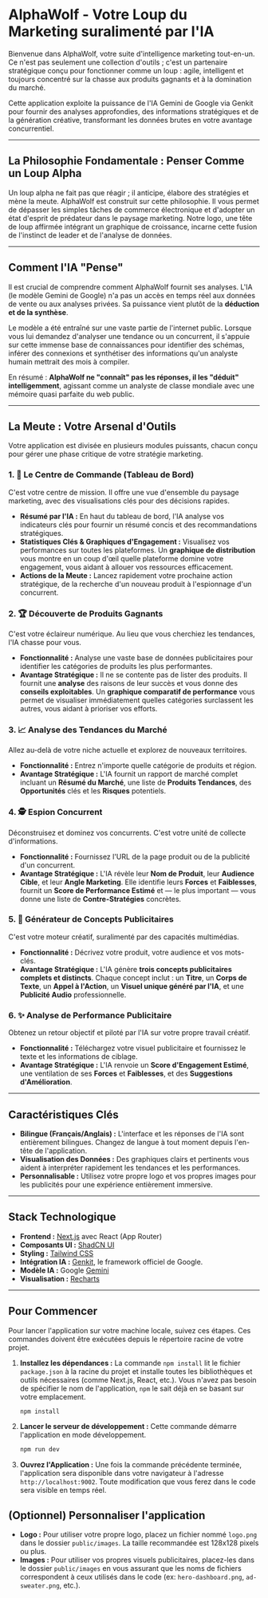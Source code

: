 # AlphaWolf - Votre Loup du Marketing suralimenté par l'IA

Bienvenue dans AlphaWolf, votre suite d'intelligence marketing tout-en-un. Ce n'est pas seulement une collection d'outils ; c'est un partenaire stratégique conçu pour fonctionner comme un loup : agile, intelligent et toujours concentré sur la chasse aux produits gagnants et à la domination du marché.

Cette application exploite la puissance de l'IA Gemini de Google via Genkit pour fournir des analyses approfondies, des informations stratégiques et de la génération créative, transformant les données brutes en votre avantage concurrentiel.

---

## La Philosophie Fondamentale : Penser Comme un Loup Alpha

Un loup alpha ne fait pas que réagir ; il anticipe, élabore des stratégies et mène la meute. AlphaWolf est construit sur cette philosophie. Il vous permet de dépasser les simples tâches de commerce électronique et d'adopter un état d'esprit de prédateur dans le paysage marketing. Notre logo, une tête de loup affirmée intégrant un graphique de croissance, incarne cette fusion de l'instinct de leader et de l'analyse de données.

---

## Comment l'IA "Pense"

Il est crucial de comprendre comment AlphaWolf fournit ses analyses. L'IA (le modèle Gemini de Google) n'a pas un accès en temps réel aux données de vente ou aux analyses privées. Sa puissance vient plutôt de la **déduction et de la synthèse**.

Le modèle a été entraîné sur une vaste partie de l'internet public. Lorsque vous lui demandez d'analyser une tendance ou un concurrent, il s'appuie sur cette immense base de connaissances pour identifier des schémas, inférer des connexions et synthétiser des informations qu'un analyste humain mettrait des mois à compiler.

En résumé : **AlphaWolf ne "connaît" pas les réponses, il les "déduit" intelligemment**, agissant comme un analyste de classe mondiale avec une mémoire quasi parfaite du web public.

---

## La Meute : Votre Arsenal d'Outils

Votre application est divisée en plusieurs modules puissants, chacun conçu pour gérer une phase critique de votre stratégie marketing.

### 1. 🐺 Le Centre de Commande (Tableau de Bord)

C'est votre centre de mission. Il offre une vue d'ensemble du paysage marketing, avec des visualisations clés pour des décisions rapides.
- **Résumé par l'IA :** En haut du tableau de bord, l'IA analyse vos indicateurs clés pour fournir un résumé concis et des recommandations stratégiques.
- **Statistiques Clés & Graphiques d'Engagement :** Visualisez vos performances sur toutes les plateformes. Un **graphique de distribution** vous montre en un coup d'œil quelle plateforme domine votre engagement, vous aidant à allouer vos ressources efficacement.
- **Actions de la Meute :** Lancez rapidement votre prochaine action stratégique, de la recherche d'un nouveau produit à l'espionnage d'un concurrent.

### 2. 🏆 Découverte de Produits Gagnants

C'est votre éclaireur numérique. Au lieu que vous cherchiez les tendances, l'IA chasse pour vous.
- **Fonctionnalité :** Analyse une vaste base de données publicitaires pour identifier les catégories de produits les plus performantes.
- **Avantage Stratégique :** Il ne se contente pas de lister des produits. Il fournit une **analyse** des raisons de leur succès et vous donne des **conseils exploitables**. Un **graphique comparatif de performance** vous permet de visualiser immédiatement quelles catégories surclassent les autres, vous aidant à prioriser vos efforts.

### 3. 📈 Analyse des Tendances du Marché

Allez au-delà de votre niche actuelle et explorez de nouveaux territoires.
- **Fonctionnalité :** Entrez n'importe quelle catégorie de produits et région.
- **Avantage Stratégique :** L'IA fournit un rapport de marché complet incluant un **Résumé du Marché**, une liste de **Produits Tendances**, des **Opportunités** clés et les **Risques** potentiels.

### 4. 🕵️ Espion Concurrent

Déconstruisez et dominez vos concurrents. C'est votre unité de collecte d'informations.
- **Fonctionnalité :** Fournissez l'URL de la page produit ou de la publicité d'un concurrent.
- **Avantage Stratégique :** L'IA révèle leur **Nom de Produit**, leur **Audience Cible**, et leur **Angle Marketing**. Elle identifie leurs **Forces** et **Faiblesses**, fournit un **Score de Performance Estimé** et — le plus important — vous donne une liste de **Contre-Stratégies** concrètes.

### 5. 🎨 Générateur de Concepts Publicitaires

C'est votre moteur créatif, suralimenté par des capacités multimédias.
- **Fonctionnalité :** Décrivez votre produit, votre audience et vos mots-clés.
- **Avantage Stratégique :** L'IA génère **trois concepts publicitaires complets et distincts**. Chaque concept inclut : un **Titre**, un **Corps de Texte**, un **Appel à l'Action**, un **Visuel unique généré par l'IA**, et une **Publicité Audio** professionnelle.

### 6. ✨ Analyse de Performance Publicitaire

Obtenez un retour objectif et piloté par l'IA sur votre propre travail créatif.
- **Fonctionnalité :** Téléchargez votre visuel publicitaire et fournissez le texte et les informations de ciblage.
- **Avantage Stratégique :** L'IA renvoie un **Score d'Engagement Estimé**, une ventilation de ses **Forces** et **Faiblesses**, et des **Suggestions d'Amélioration**.

---

## Caractéristiques Clés

- **Bilingue (Français/Anglais) :** L'interface et les réponses de l'IA sont entièrement bilingues. Changez de langue à tout moment depuis l'en-tête de l'application.
- **Visualisation des Données :** Des graphiques clairs et pertinents vous aident à interpréter rapidement les tendances et les performances.
- **Personnalisable :** Utilisez votre propre logo et vos propres images pour les publicités pour une expérience entièrement immersive.

---

## Stack Technologique

-   **Frontend :** [Next.js](https://nextjs.org/) avec React (App Router)
-   **Composants UI :** [ShadCN UI](https://ui.shadcn.com/)
-   **Styling :** [Tailwind CSS](https://tailwindcss.com/)
-   **Intégration IA :** [Genkit](https://firebase.google.com/docs/genkit), le framework officiel de Google.
-   **Modèle IA :** Google [Gemini](https://deepmind.google/technologies/gemini/)
-   **Visualisation :** [Recharts](https://recharts.org/)

---

## Pour Commencer

Pour lancer l'application sur votre machine locale, suivez ces étapes. Ces commandes doivent être exécutées depuis le répertoire racine de votre projet.

1.  **Installez les dépendances :**
    La commande `npm install` lit le fichier `package.json` à la racine du projet et installe toutes les bibliothèques et outils nécessaires (comme Next.js, React, etc.). Vous n'avez pas besoin de spécifier le nom de l'application, `npm` le sait déjà en se basant sur votre emplacement.
    ```bash
    npm install
    ```

2.  **Lancer le serveur de développement :**
    Cette commande démarre l'application en mode développement.
    ```bash
    npm run dev
    ```

3.  **Ouvrez l'Application :**
    Une fois la commande précédente terminée, l'application sera disponible dans votre navigateur à l'adresse `http://localhost:9002`. Toute modification que vous ferez dans le code sera visible en temps réel.

## (Optionnel) Personnaliser l'application

-   **Logo :** Pour utiliser votre propre logo, placez un fichier nommé `logo.png` dans le dossier `public/images`. La taille recommandée est 128x128 pixels ou plus.
-   **Images :** Pour utiliser vos propres visuels publicitaires, placez-les dans le dossier `public/images` en vous assurant que les noms de fichiers correspondent à ceux utilisés dans le code (ex: `hero-dashboard.png`, `ad-sweater.png`, etc.).
